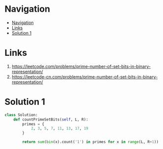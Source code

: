 # Navigation
- [Navigation](#navigation)
- [Links](#links)
- [Solution 1](#solution-1)

# Links
1. https://leetcode.com/problems/prime-number-of-set-bits-in-binary-representation/
2. https://leetcode-cn.com/problems/prime-number-of-set-bits-in-binary-representation/


# Solution 1
```python
class Solution:
    def countPrimeSetBits(self, L, R):
        primes = {
            2, 3, 5, 7, 11, 13, 17, 19
        }

        return sum(bin(x).count('1') in primes for x in range(L, R+1))
```